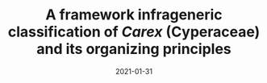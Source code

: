 ---
title: "A framework infrageneric classification of <i>Carex</i> (Cyperaceae) and its organizing principles"
collection: publications
permalink: /publication/Roalson et al 2021 JSE Classification Carex
date: 2021-01-31
venue: 'Journal of Systematics and Evolution'
paperurl: '/files/pdf/research/Roalson et al 2021 JSE Classification Carex.pdf'
link: 'https://doi.org/10.1111/jse.12722'
code: 'https://onlinelibrary.wiley.com/action/downloadSupplement?doi=10.1111%2Fjse.12722&file=jse12722-sup-0001-Roalsonetal_appendix_20920.pdf'
#github: 'https://github.com/jimarcor/...'
#figshare: 'https://figshare.com/...'
citation: 'Roalson EH, Jiménez-Mejías P, Hipp AL, Benítez-Benítez C, Bruederle LP, Chung K-S, Escudero M, Ford BA, Ford K, Gebauer S, Gehrke B, Hahn M, Hayat MQ, Hoffmann MH, Jin X-F, Kim S, Larridon I, Léveillé-Bourret É, Lu Y-F, Luceño M, Maguilla E, <B>Márquez-Corro JI</B>, Martín-Bravo S, Masaki T, Míguez M, Naczi RFC, Reznicek AA, Spalink D, Starr JR, Uzma, Villaverde T, Waterway MJ, Wilson KL, Zhang S. 2021. &quot;A framework infrageneric classification of Carex (Cyperaceae) and its organizing principles&quot; <i>Journal of Systematics and Evolution</i> 59(4): 726-762. doi:10.7717/peerj.11336'
---